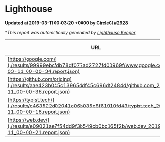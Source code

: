 
# Lighthouse

**Updated at 2019-03-11 00:03:20 +0000 by [CircleCI #2928](https://circleci.com/gh/ItinerisLtd/lighthouse-keeper-example/2928)**

**This report was automatically generated by [Lighthouse Keeper](https://github.com/itinerisltd/lighthouse-keeper)*

| URL | Performance | Accessibility | Best Practices | SEO | PWA | Updated At |
| --- | --- | --- | --- | --- | --- | --- |
| [https://google.com/](./results/99999ebcfdb78df077ad2727fd00969f/www.google.com_2019-03-11_00-00-34.report.json) | 0.95 | 0.71 | 0.93 | 0.82 | 0.58 | 2019-03-11T00:00:34.379Z |
| [https://github.com/pricing](./results/aae423b045c13965ddf45c696df2484d/github.com_2019-03-11_00-00-36.report.json) | 0.8 | 0.89 | 0.93 | 0.91 | 0.58 | 2019-03-11T00:00:36.015Z |
| [https://typist.tech/](./results/e463522d02041e06b035e8f61910fd43/typist.tech_2019-03-11_00-00-16.report.json) | 1 |  |  |  |  | 2019-03-11T00:00:16.749Z |
| [https://web.dev/](./results/e09021ae7f54dd9f3b549cb0bc165f2b/web.dev_2019-03-11_00-00-21.report.json) | 0.96 | 0.93 | 1 | 0.87 | 1 | 2019-03-11T00:00:21.844Z |
